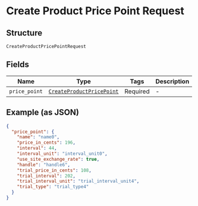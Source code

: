 
# Create Product Price Point Request

## Structure

`CreateProductPricePointRequest`

## Fields

| Name | Type | Tags | Description |
|  --- | --- | --- | --- |
| `price_point` | [`CreateProductPricePoint`](../../doc/models/create-product-price-point.md) | Required | - |

## Example (as JSON)

```json
{
  "price_point": {
    "name": "name0",
    "price_in_cents": 196,
    "interval": 44,
    "interval_unit": "interval_unit0",
    "use_site_exchange_rate": true,
    "handle": "handle6",
    "trial_price_in_cents": 108,
    "trial_interval": 202,
    "trial_interval_unit": "trial_interval_unit4",
    "trial_type": "trial_type4"
  }
}
```


